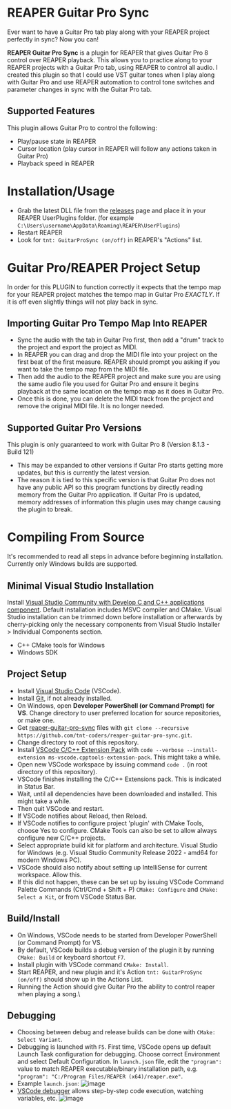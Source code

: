 
# REAPER Guitar Pro Sync
Ever want to have a Guitar Pro tab play along with your REAPER project perfectly in sync? Now you can!

**REAPER Guitar Pro Sync** is a plugin for REAPER that gives Guitar Pro 8 control over REAPER playback. This allows you to practice along to your REAPER projects with a Guitar Pro tab, using REAPER to control all audio. I created this plugin so that I could use VST guitar tones when I play along with Guitar Pro and use REAPER automation to control tone switches and parameter changes in sync with the Guitar Pro tab.
## Supported Features
This plugin allows Guitar Pro to control the following:
* Play/pause state in REAPER
* Cursor location (play cursor in REAPER will follow any actions taken in Guitar Pro)
* Playback speed in REAPER
# Installation/Usage
* Grab the latest DLL file from the [releases](https://github.com/tnt-coders/reaper-guitar-pro-sync/releases) page and place it in your REAPER UserPlugins folder. (for example `C:\Users\username\AppData\Roaming\REAPER\UserPlugins`)
* Restart REAPER
* Look for `tnt: GuitarProSync (on/off)` in REAPER's "Actions" list.
# Guitar Pro/REAPER Project Setup
In order for this PLUGIN to function correctly it expects that the tempo map for your REAPER project matches the tempo map in Guitar Pro *EXACTLY*. If it is off even slightly things will not play back in sync.
## Importing Guitar Pro Tempo Map Into REAPER
* Sync the audio with the tab in Guitar Pro first, then add a "drum" track to the project and export the project as MIDI.
* In REAPER you can drag and drop the MIDI file into your project on the first beat of the first measure. REAPER should prompt you asking if you want to take the tempo map from the MIDI file.
* Then add the audio to the REAPER project and make sure you are using the same audio file you used for Guitar Pro and ensure it begins playback at the same location on the tempo map as it does in Guitar Pro.
* Once this is done, you can delete the MIDI track from the project and remove the original MIDI file. It is no longer needed.
## Supported Guitar Pro Versions
This plugin is only guaranteed to work with Guitar Pro 8 (Version 8.1.3 - Build 121)
* This may be expanded to other versions if Guitar Pro starts getting more updates, but this is currently the latest version.
* The reason it is tied to this specific version is that Guitar Pro does not have any public API so this program functions by directly reading memory from the Guitar Pro application. If Guitar Pro is updated, memory addresses of information this plugin uses may change causing the plugin to break.
# Compiling From Source
It's recommended to read all steps in advance before beginning installation. Currently only Windows builds are supported.
## Minimal Visual Studio Installation
Install [Visual Studio Community with Develop C and C++ applications component](https://visualstudio.microsoft.com/vs/features/cplusplus/). Default installation includes MSVC compiler and CMake. Visual Studio installation can be trimmed down before installation or afterwards by cherry-picking only the necessary components from Visual Studio Installer > Individual Components section.
* C++ CMake tools for Windows
* Windows SDK
## Project Setup
* Install [Visual Studio Code](https://code.visualstudio.com/) (VSCode).
* Install [Git](https://git-scm.com/downloads), if not already installed. 
* On Windows, open **Developer PowerShell (or Command Prompt) for VS**. Change directory to user preferred location for source repositories, or make one.
* Get [reaper-guitar-pro-sync](https://github.com/tnt-coders/reaper-guitar-pro-sync) files with `git clone --recursive https://github.com/tnt-coders/reaper-guitar-pro-sync.git`.
* Change directory to root of this repository.
* Install [VSCode C/C++ Extension Pack](https://marketplace.visualstudio.com/items?itemName=ms-vscode.cpptools-extension-pack) with `code --verbose --install-extension ms-vscode.cpptools-extension-pack`. This might take a while.
* Open new VSCode workspace by issuing command `code .` (in root directory of this repository).
* VSCode finishes installing the C/C++ Extensions pack. This is indicated in Status Bar.
* Wait, until all dependencies have been downloaded and installed. This might take a while. 
* Then quit VSCode and restart.
* If VSCode notifies about Reload, then Reload.
* If VSCode notifies to configure project 'plugin' with CMake Tools, choose Yes to configure. CMake Tools can also be set to allow always configure new C/C++ projects.
* Select appropriate build kit for platform and architecture. Visual Studio for Windows (e.g. Visual Studio Community Release 2022 - amd64 for modern Windows PC).
* VSCode should also notify about setting up IntelliSense for current workspace. Allow this.
* If this did not happen, these can be set up by issuing VSCode Command Palette Commands (Ctrl/Cmd + Shift + P) `CMake: Configure` and `CMake: Select a Kit`, or from VSCode Status Bar. 
## Build/Install
* On Windows, VSCode needs to be started from Developer PowerShell (or Command Prompt) for VS.
* By default, VSCode builds a debug version of the plugin it by running `CMake: Build` or keyboard shortcut `F7`.
* Install plugin with VSCode command `CMake: Install`.
* Start REAPER, and new plugin and it's Action `tnt: GuitarProSync (on/off)` should show up in the Actions List.
* Running the Action should give Guitar Pro the ability to control reaper when playing a song.\
## Debugging
* Choosing between debug and release builds can be done with `CMake: Select Variant`.
* Debugging is launched with `F5`. First time, VSCode opens up default Launch Task configuration for debugging. Choose correct Environment and select Default Configuration. In `launch.json` file, edit the `"program":` value to match REAPER executable/binary installation path, e.g. `"program": "C:/Program Files/REAPER (x64)/reaper.exe"`.
* Example `launch.json`:
![image](https://i.imgur.com/ufG4jMf.png)
* [VSCode debugger](https://code.visualstudio.com/docs/cpp/cpp-debug) allows step-by-step code execution, watching variables, etc.
![image](https://i.imgur.com/N4LuyFV.gif)

